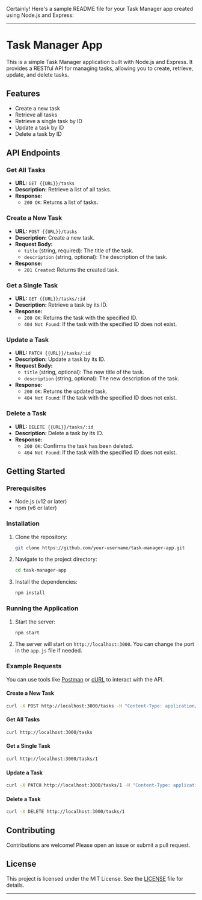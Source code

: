 Certainly! Here's a sample README file for your Task Manager app created using Node.js and Express:

---

# Task Manager App

This is a simple Task Manager application built with Node.js and Express. It provides a RESTful API for managing tasks, allowing you to create, retrieve, update, and delete tasks.

## Features

- Create a new task
- Retrieve all tasks
- Retrieve a single task by ID
- Update a task by ID
- Delete a task by ID

## API Endpoints

### Get All Tasks

- **URL:** `GET {{URL}}/tasks`
- **Description:** Retrieve a list of all tasks.
- **Response:**
  - `200 OK`: Returns a list of tasks.

### Create a New Task

- **URL:** `POST {{URL}}/tasks`
- **Description:** Create a new task.
- **Request Body:**
  - `title` (string, required): The title of the task.
  - `description` (string, optional): The description of the task.
- **Response:**
  - `201 Created`: Returns the created task.

### Get a Single Task

- **URL:** `GET {{URL}}/tasks/:id`
- **Description:** Retrieve a task by its ID.
- **Response:**
  - `200 OK`: Returns the task with the specified ID.
  - `404 Not Found`: If the task with the specified ID does not exist.

### Update a Task

- **URL:** `PATCH {{URL}}/tasks/:id`
- **Description:** Update a task by its ID.
- **Request Body:**
  - `title` (string, optional): The new title of the task.
  - `description` (string, optional): The new description of the task.
- **Response:**
  - `200 OK`: Returns the updated task.
  - `404 Not Found`: If the task with the specified ID does not exist.

### Delete a Task

- **URL:** `DELETE {{URL}}/tasks/:id`
- **Description:** Delete a task by its ID.
- **Response:**
  - `200 OK`: Confirms the task has been deleted.
  - `404 Not Found`: If the task with the specified ID does not exist.

## Getting Started

### Prerequisites

- Node.js (v12 or later)
- npm (v6 or later)

### Installation

1. Clone the repository:
   ```bash
   git clone https://github.com/your-username/task-manager-app.git
   ```
2. Navigate to the project directory:
   ```bash
   cd task-manager-app
   ```
3. Install the dependencies:
   ```bash
   npm install
   ```

### Running the Application

1. Start the server:
   ```bash
   npm start
   ```
2. The server will start on `http://localhost:3000`. You can change the port in the `app.js` file if needed.

### Example Requests

You can use tools like [Postman](https://www.postman.com/) or [cURL](https://curl.se/) to interact with the API.

#### Create a New Task

```bash
curl -X POST http://localhost:3000/tasks -H "Content-Type: application/json" -d '{"title": "New Task", "description": "Task description"}'
```

#### Get All Tasks

```bash
curl http://localhost:3000/tasks
```

#### Get a Single Task

```bash
curl http://localhost:3000/tasks/1
```

#### Update a Task

```bash
curl -X PATCH http://localhost:3000/tasks/1 -H "Content-Type: application/json" -d '{"title": "Updated Task", "description": "Updated description"}'
```

#### Delete a Task

```bash
curl -X DELETE http://localhost:3000/tasks/1
```

## Contributing

Contributions are welcome! Please open an issue or submit a pull request.

## License

This project is licensed under the MIT License. See the [LICENSE](LICENSE) file for details.

---
